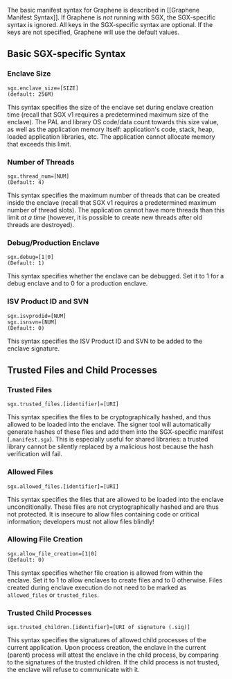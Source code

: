 The basic manifest syntax for Graphene is described in [[Graphene Manifest Syntax]]. If Graphene
is *not* running with SGX, the SGX-specific syntax is ignored. All keys in the SGX-specific syntax
are optional. If the keys are not specified, Graphene will use the default values.

## Basic SGX-specific Syntax

### Enclave Size

    sgx.enclave_size=[SIZE]
    (default: 256M)

This syntax specifies the size of the enclave set during enclave creation time (recall that SGX v1
requires a predetermined maximum size of the enclave). The PAL and library OS code/data count
towards this size value, as well as the application memory itself: application's code, stack, heap,
loaded application libraries, etc. The application cannot allocate memory that exceeds this limit.

### Number of Threads

    sgx.thread_num=[NUM]
    (Default: 4)

This syntax specifies the maximum number of threads that can be created inside the enclave (recall
that SGX v1 requires a predetermined maximum number of thread slots). The application cannot have
more threads than this limit *at a time* (however, it is possible to create new threads after old
threads are destroyed).

### Debug/Production Enclave

    sgx.debug=[1|0]
    (Default: 1)

This syntax specifies whether the enclave can be debugged. Set it to 1 for a debug enclave and to 0
for a production enclave.

### ISV Product ID and SVN

    sgx.isvprodid=[NUM]
    sgx.isnsvn=[NUM]
    (Default: 0)

This syntax specifies the ISV Product ID and SVN to be added to the enclave signature.

## Trusted Files and Child Processes

### Trusted Files

    sgx.trusted_files.[identifier]=[URI]

This syntax specifies the files to be cryptographically hashed, and thus allowed to be loaded
into the enclave. The signer tool will automatically generate hashes of these files and add them
into the SGX-specific manifest (`.manifest.sgx`). This is especially useful for shared libraries:
a trusted library cannot be silently replaced by a malicious host because the hash verification
will fail.

### Allowed Files

    sgx.allowed_files.[identifier]=[URI]

This syntax specifies the files that are allowed to be loaded into the enclave unconditionally.
These files are not cryptographically hashed and are thus not protected. It is insecure to allow
files containing code or critical information; developers must not allow files blindly!

### Allowing File Creation

    sgx.allow_file_creation=[1|0]
    (Default: 0)

This syntax specifies whether file creation is allowed from within the enclave. Set it to 1 to
allow enclaves to create files and to 0 otherwise. Files created during enclave execution do not
need to be marked as `allowed_files` or `trusted_files`.

### Trusted Child Processes

    sgx.trusted_children.[identifier]=[URI of signature (.sig)]

This syntax specifies the signatures of allowed child processes of the current application. Upon
process creation, the enclave in the current (parent) process will attest the enclave in the child
process, by comparing to the signatures of the trusted children. If the child process is not
trusted, the enclave will refuse to communicate with it.
